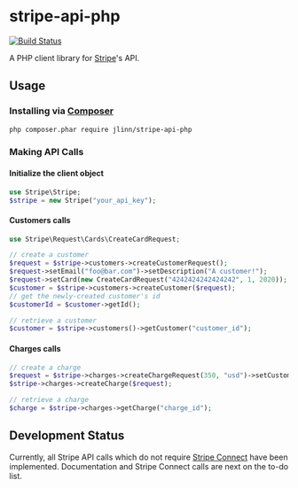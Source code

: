 stripe-api-php
==============

[![Build Status](https://secure.travis-ci.org/jlinn/stripe-api-php.png?branch=master)](http://travis-ci.org/jlinn/stripe-api-php)

A PHP client library for [Stripe](https://stripe.com/docs/api)'s API.

## Usage
### Installing via [Composer](https://getcomposer.org/)
```bash
php composer.phar require jlinn/stripe-api-php
```

### Making API Calls
#### Initialize the client object
```php
use Stripe\Stripe;
$stripe = new Stripe("your_api_key");
```

#### Customers calls
```php
use Stripe\Request\Cards\CreateCardRequest;

// create a customer
$request = $stripe->customers->createCustomerRequest();
$request->setEmail("foo@bar.com")->setDescription("A customer!");
$request->setCard(new CreateCardRequest("4242424242424242", 1, 2020));
$customer = $stripe->customers->createCustomer($request);
// get the newly-created customer's id
$customerId = $customer->getId();

// retrieve a customer
$customer = $stripe->customers()->getCustomer("customer_id");
```

#### Charges calls
```php
// create a charge
$request = $stripe->charges->createChargeRequest(350, "usd")->setCustomer($customer->getId());
$stripe->charges->createCharge($request);

// retrieve a charge
$charge = $stripe->charges->getCharge("charge_id");
```

## Development Status
Currently, all Stripe API calls which do not require [Stripe Connect](https://stripe.com/docs/connect) have been implemented.  Documentation and Stripe Connect calls are next on the to-do list.
